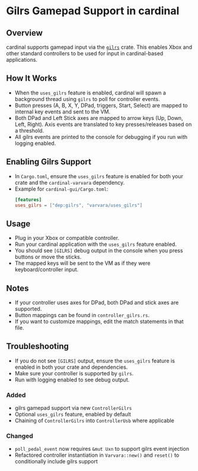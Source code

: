 # Gilrs Gamepad Support in cardinal

## Overview

cardinal supports gamepad input via the [`gilrs`](https://gitlab.com/gilrs-project/gilrs) crate. This enables Xbox and other standard controllers to be used for input in cardinal-based applications.

## How It Works

- When the `uses_gilrs` feature is enabled, cardinal will spawn a background thread using `gilrs` to poll for controller events.
- Button presses (A, B, X, Y, DPad, triggers, Start, Select) are mapped to internal key events and sent to the VM.
- Both DPad and Left Stick axes are mapped to arrow keys (Up, Down, Left, Right). Axis events are translated to key presses/releases based on a threshold.
- All gilrs events are printed to the console for debugging if you run with logging enabled.

## Enabling Gilrs Support

- In `Cargo.toml`, ensure the `uses_gilrs` feature is enabled for both your crate and the `cardinal-varvara` dependency.
- Example for `cardinal-gui/Cargo.toml`:
  ```toml
  [features]
  uses_gilrs = ["dep:gilrs", "varvara/uses_gilrs"]
  ```

## Usage

- Plug in your Xbox or compatible controller.
- Run your cardinal application with the `uses_gilrs` feature enabled.
- You should see `[GILRS]` debug output in the console when you press buttons or move the sticks.
- The mapped keys will be sent to the VM as if they were keyboard/controller input.

## Notes

- If your controller uses axes for DPad, both DPad and stick axes are supported.
- Button mappings can be found in `controller_gilrs.rs`.
- If you want to customize mappings, edit the match statements in that file.

## Troubleshooting

- If you do not see `[GILRS]` output, ensure the `uses_gilrs` feature is enabled in both your crate and dependencies.
- Make sure your controller is supported by `gilrs`.
- Run with logging enabled to see debug output.


### Added
- gilrs gamepad support via new `ControllerGilrs`
- Optional `uses_gilrs` feature, enabled by default
- Chaining of `ControllerGilrs` into `ControllerUsb` where applicable

### Changed
- `poll_pedal_event` now requires `&mut Uxn` to support gilrs event injection
- Refactored controller instantiation in `Varvara::new()` and `reset()` to conditionally include gilrs support